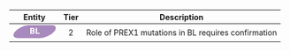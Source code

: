|Entity|Tier|Description              |
|:----:|:----:|------------------------------|
|![BL](images/icons/BL_tier2.png) | 2 | Role of PREX1 mutations in BL requires confirmation|
